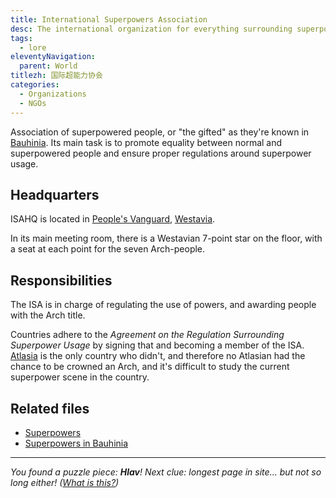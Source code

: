 ```yaml
---
title: International Superpowers Association
desc: The international organization for everything surrounding superpowers.
tags:
  - lore
eleventyNavigation:
  parent: World
titlezh: 国际超能力协会
categories:
  - Organizations
  - NGOs
---
```


Association of superpowered people, or "the gifted" as they're known in [Bauhinia](/world/bauhinia/). Its main task is to promote equality between normal and superpowered people and ensure proper regulations around superpower usage.

## Headquarters

ISAHQ is located in [People's Vanguard](/world/westavia/peoples-vanguard/), [Westavia](/world/westavia/).

In its main meeting room, there is a Westavian 7-point star on the floor, with a seat at each point for the seven Arch-people.

## Responsibilities

The ISA is in charge of regulating the use of powers, and awarding people with the Arch title.

Countries adhere to the *Agreement on the Regulation Surrounding Superpower Usage* by signing that and becoming a member of the ISA. [Atlasia](/world/atlasia/) is the only country who didn't, and therefore no Atlasian had the chance to be crowned an Arch, and it's difficult to study the current superpower scene in the country.

## Related files

- [Superpowers](/world/superpowers/)
- [Superpowers in Bauhinia](/world/bauhinia/superpowers/)

---

*You found a puzzle piece: **Hlav**! Next clue: longest page in site… but not so long either! ([What is this?](/fun/hunt/))*
